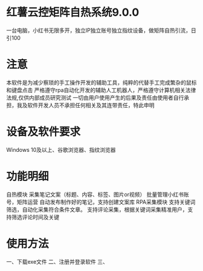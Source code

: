 # 红薯云控矩阵自热系统9.0.0
一台电脑，小红书无限多开，独立IP独立账号独立指纹设备，做矩阵自热引流，日引100
# 注意
本软件是为减少察琐的手工操作开发的辅助工具，纯粹的代替手工完成繁杂的鼠标和键盘点击
严格遵守rpa自动化开发的辅助人工机器人，严格遵守计算机相关法律法规,仅供内部成员研究测试
一切由用户使用产生的后果及责任由使用者自行承担，我及软件开发人员不承担任何相关及其连带责任，特此申明
# 设备及软件要求
Windows 10及以上、谷歌浏览器、指纹浏览器
# 功能明细
自热模块
  采集笔记文案（标题、内容、标签、图片or视频）
  批量管理小红书账号，矩阵运营
  自动发布制作好的笔记，支持创建文案库
RPA采集模块
  支持关键词筛选，自动化采集符合条件文章。
  支持评论采集，根据关键词采集精准用户，支持筛选评论时间及关键
# 使用方法
一、下载exe文件
二、注册并登录软件
三、
